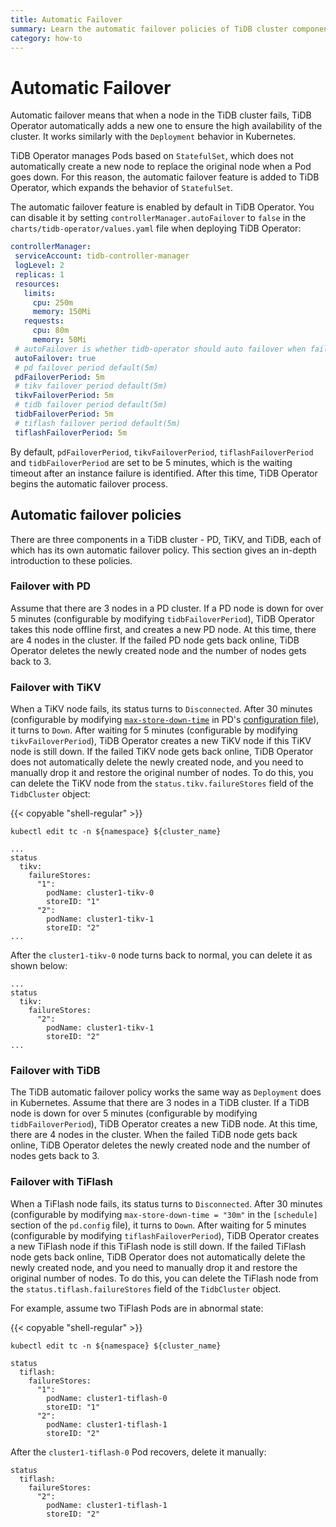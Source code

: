 ```yaml
---
title: Automatic Failover
summary: Learn the automatic failover policies of TiDB cluster components on Kubernetes.
category: how-to
---
```


# Automatic Failover

Automatic failover means that when a node in the TiDB cluster fails, TiDB Operator automatically adds a new one to ensure the high availability of the cluster. It works similarly with the `Deployment` behavior in Kubernetes.

TiDB Operator manages Pods based on `StatefulSet`, which does not automatically create a new node to replace the original node when a Pod goes down. For this reason, the automatic failover feature is added to TiDB Operator, which expands the behavior of `StatefulSet`.

The automatic failover feature is enabled by default in TiDB Operator. You can disable it by setting `controllerManager.autoFailover` to `false` in the `charts/tidb-operator/values.yaml` file when deploying TiDB Operator:

```yaml
controllerManager:
 serviceAccount: tidb-controller-manager
 logLevel: 2
 replicas: 1
 resources:
   limits:
     cpu: 250m
     memory: 150Mi
   requests:
     cpu: 80m
     memory: 50Mi
 # autoFailover is whether tidb-operator should auto failover when failure occurs
 autoFailover: true
 # pd failover period default(5m)
 pdFailoverPeriod: 5m
 # tikv failover period default(5m)
 tikvFailoverPeriod: 5m
 # tidb failover period default(5m)
 tidbFailoverPeriod: 5m
 # tiflash failover period default(5m)
 tiflashFailoverPeriod: 5m
```

By default, `pdFailoverPeriod`, `tikvFailoverPeriod`, `tiflashFailoverPeriod` and `tidbFailoverPeriod` are set to be 5 minutes, which is the waiting timeout after an instance failure is identified. After this time, TiDB Operator begins the automatic failover process.

## Automatic failover policies

There are three components in a TiDB cluster - PD, TiKV, and TiDB, each of which has its own automatic failover policy. This section gives an in-depth introduction to these policies.

### Failover with PD

Assume that there are 3 nodes in a PD cluster. If a PD node is down for over 5 minutes (configurable by modifying `tidbFailoverPeriod`), TiDB Operator takes this node offline first, and creates a new PD node. At this time, there are 4 nodes in the cluster. If the failed PD node gets back online, TiDB Operator deletes the newly created node and the number of nodes gets back to 3.

### Failover with TiKV

When a TiKV node fails, its status turns to `Disconnected`. After 30 minutes (configurable by modifying [`max-store-down-time`](https://pingcap.com/docs/v3.0/reference/configuration/pd-server/configuration-file#max-store-down-time) in PD's [configuration file](https://github.com/pingcap/pd/blob/master/conf/config.toml)), it turns to `Down`. After waiting for 5 minutes (configurable by modifying `tikvFailoverPeriod`), TiDB Operator creates a new TiKV node if this TiKV node is still down. If the failed TiKV node gets back online, TiDB Operator does not automatically delete the newly created node, and you need to manually drop it and restore the original number of nodes. To do this, you can delete the TiKV node from the `status.tikv.failureStores` field of the `TidbCluster` object:

{{< copyable "shell-regular" >}}

```shell
kubectl edit tc -n ${namespace} ${cluster_name}
```

```
...
status
  tikv:
    failureStores:
      "1":
        podName: cluster1-tikv-0
        storeID: "1"
      "2":
        podName: cluster1-tikv-1
        storeID: "2"
...
```

After the `cluster1-tikv-0` node turns back to normal, you can delete it as shown below:

```
...
status
  tikv:
    failureStores:
      "2":
        podName: cluster1-tikv-1
        storeID: "2"
...
```

### Failover with TiDB

The TiDB automatic failover policy works the same way as `Deployment` does in Kubernetes. Assume that there are 3 nodes in a TiDB cluster. If a TiDB node is down for over 5 minutes (configurable by modifying `tidbFailoverPeriod`), TiDB Operator creates a new TiDB node. At this time, there are 4 nodes in the cluster. When the failed TiDB node gets back online, TiDB Operator deletes the newly created node and the number of nodes gets back to 3.

### Failover with TiFlash

When a TiFlash node fails, its status turns to `Disconnected`. After 30 minutes (configurable by modifying `max-store-down-time = "30m"` in the `[schedule]` section of the `pd.config` file), it turns to `Down`. After waiting for 5 minutes (configurable by modifying `tiflashFailoverPeriod`), TiDB Operator creates a new TiFlash node if this TiFlash node is still down. If the failed TiFlash node gets back online, TiDB Operator does not automatically delete the newly created node, and you need to manually drop it and restore the original number of nodes. To do this, you can delete the TiFlash node from the `status.tiflash.failureStores` field of the `TidbCluster` object.

For example, assume two TiFlash Pods are in abnormal state:

{{< copyable "shell-regular" >}}

```shell
kubectl edit tc -n ${namespace} ${cluster_name}
```

```
status
  tiflash:
    failureStores:
      "1":
        podName: cluster1-tiflash-0
        storeID: "1"
      "2":
        podName: cluster1-tiflash-1
        storeID: "2"
```

After the `cluster1-tiflash-0` Pod recovers, delete it manually:

```
status
  tiflash:
    failureStores:
      "2":
        podName: cluster1-tiflash-1
        storeID: "2"
```
